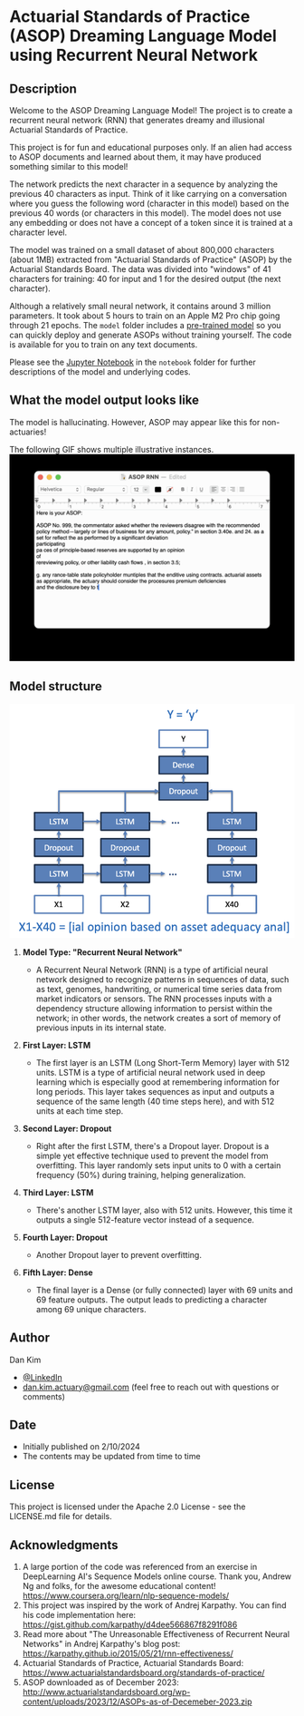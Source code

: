 # Actuarial Standards of Practice (ASOP) Dreaming Language Model using Recurrent Neural Network

## Description
Welcome to the ASOP Dreaming Language Model! 
The project is to create a recurrent neural network (RNN) that generates dreamy and illusional Actuarial Standards of Practice.

This project is for fun and educational purposes only. If an alien had access to ASOP documents and learned about them, it may have produced something similar to this model!

The network predicts the next character in a sequence by analyzing the previous 40 characters as input. Think of it like carrying on a conversation where you guess the following word (character in this model) based on the previous 40 words (or characters in this model). The model does not use any embedding or does not have a concept of a token since it is trained at a character level.

The model was trained on a small dataset of about 800,000 characters (about 1MB) extracted from "Actuarial Standards of Practice" (ASOP) by the Actuarial Standards Board. The data was divided into "windows" of 41 characters for training: 40 for input and 1 for the desired output (the next character).

Although a relatively small neural network, it contains around 3 million parameters. It took about 5 hours to train on an Apple M2 Pro chip going through 21 epochs. The `model` folder includes a [pre-trained model](./model) so you can quickly deploy and generate ASOPs without training yourself. The code is available for you to train on any text documents.

Please see the [Jupyter Notebook](./notebook/ASOP_RNN.ipynb) in the `notebook` folder for further descriptions of the model and underlying codes.

## What the model output looks like
The model is hallucinating. However, ASOP may appear like this for non-actuaries!

The following GIF shows multiple illustrative instances.
![ASOP RNN Animation](assets/ASOP_RNN_Animated.gif)

## Model structure
![RNN structure](assets/RNN_structure.png)

1. **Model Type: "Recurrent Neural Network"**
   - A Recurrent Neural Network (RNN) is a type of artificial neural network designed to recognize patterns in sequences of data, such as text, genomes, handwriting, or numerical time series data from market indicators or sensors. The RNN processes inputs with a dependency structure allowing information to persist within the network; in other words, the network creates a sort of memory of previous inputs in its internal state. 

2. **First Layer: LSTM**
   - The first layer is an LSTM (Long Short-Term Memory) layer with 512 units. LSTM is a type of artificial neural network used in deep learning which is especially good at remembering information for long periods. This layer takes sequences as input and outputs a sequence of the same length (40 time steps here), and with 512 units at each time step.

3. **Second Layer: Dropout**
   - Right after the first LSTM, there's a Dropout layer. Dropout is a simple yet effective technique used to prevent the model from overfitting. This layer randomly sets input units to 0 with a certain frequency (50%) during training, helping generalization.

4. **Third Layer: LSTM**
   - There's another LSTM layer, also with 512 units. However, this time it outputs a single 512-feature vector instead of a sequence.

5. **Fourth Layer: Dropout**
   - Another Dropout layer to prevent overfitting.

6. **Fifth Layer: Dense**
   - The final layer is a Dense (or fully connected) layer with 69 units and 69 feature outputs. The output leads to predicting a character among 69 unique characters.

## Author
Dan Kim 

- [@LinkedIn](https://www.linkedin.com/in/dan-kim-4aaa4b36/)
- dan.kim.actuary@gmail.com (feel free to reach out with questions or comments)

## Date
- Initially published on 2/10/2024
- The contents may be updated from time to time
  
## License
This project is licensed under the Apache 2.0 License - see the LICENSE.md file for details.

## Acknowledgments
1. A large portion of the code was referenced from an exercise in DeepLearning AI's Sequence Models online course. Thank you, Andrew Ng and folks, for the awesome educational content! https://www.coursera.org/learn/nlp-sequence-models/
2. This project was inspired by the work of Andrej Karpathy. You can find his code implementation here: https://gist.github.com/karpathy/d4dee566867f8291f086
3. Read more about "The Unreasonable Effectiveness of Recurrent Neural Networks" in Andrej Karpathy's blog post: https://karpathy.github.io/2015/05/21/rnn-effectiveness/
4. Actuarial Standards of Practice, Actuarial Standards Board: https://www.actuarialstandardsboard.org/standards-of-practice/
5. ASOP downloaded as of December 2023: http://www.actuarialstandardsboard.org/wp-content/uploads/2023/12/ASOPs-as-of-Decemeber-2023.zip
